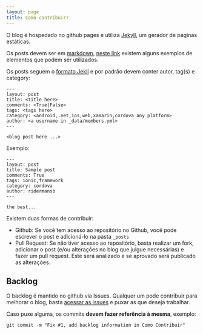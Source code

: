 ```yaml
---
layout: page
title: Como contribuir?
---
```


O blog é hospedado no github pages e utiliza [Jekyll](http://jekyllrb.com/), um gerador de páginas estáticas.  

Os posts devem ser em [markdown](http://daringfireball.net/projects/markdown/), [neste link](http://takenet.github.io/2012/02/07/example-content/) existem alguns exemplos de elementos que podem ser utilizados.  

Os posts seguem o [formato Jekll](http://jekyllrb.com/docs/posts/) e por padrão devem conter autor, tag(s) e category:

    ---
    layout: post
    title: <title here>
    comments: <True|False>
    tags: <tags here>
    category: <android,.net,ios,web,xamarin,cordova any platform>
    author: <a username in _data/members.yml>
    ---

    <blog post here ...>

Exemplo:

    ---
    layout: post
    title: Sample post
    comments: True
    tags: ionic,framework
    category: cordova
    author: ridermansb
    ---

    the best...

Existem duas formas de contribuir: 

 * Github: Se você tem acesso ao repositório no Github, você pode escrever o post e adicioná-lo na pasta `_posts`
 * Pull Request: Se não tiver acesso ao repositório, basta realizar um fork, adicionar o post (e/ou alterações no blog que julgue necessárias) e fazer um pull request. Este será analizado e se aprovado será publicado as alterações.


## Backlog

O backlog é mantido no github via Issues. Qualquer um pode contribuir para melhorar o blog, basta [acessar as issues](https://github.com/takenet/takenet.github.io/issues) e puxar as que deseja trabalhar.  

Caso puxe alguma, os commits **devem fazer referência à mesma**, exemplo:

    git commit -m "Fix #1, add backlog information in Como Contribuir"